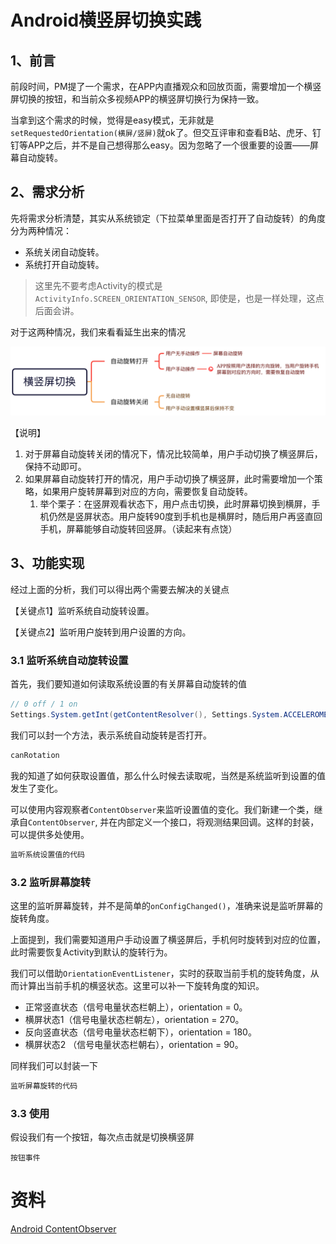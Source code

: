 # Android横竖屏切换实践

## 1、前言

前段时间，PM提了一个需求，在APP内直播观众和回放页面，需要增加一个横竖屏切换的按钮，和当前众多视频APP的横竖屏切换行为保持一致。

当拿到这个需求的时候，觉得是easy模式，无非就是`setRequestedOrientation(横屏/竖屏)`就ok了。但交互评审和查看B站、虎牙、钉钉等APP之后，并不是自己想得那么easy。因为忽略了一个很重要的设置——屏幕自动旋转。

## 2、需求分析

先将需求分析清楚，其实从系统锁定（下拉菜单里面是否打开了自动旋转）的角度分为两种情况：

- 系统关闭自动旋转。
- 系统打开自动旋转。

> 这里先不要考虑Activity的模式是`ActivityInfo.SCREEN_ORIENTATION_SENSOR`, 即使是，也是一样处理，这点后面会讲。

对于这两种情况，我们来看看延生出来的情况

![](https://raw.githubusercontent.com/Numen-fan/BlogPicRepo/main/img/20230213193249.png)

【说明】

1. 对于屏幕自动旋转关闭的情况下，情况比较简单，用户手动切换了横竖屏后，保持不动即可。
2. 如果屏幕自动旋转打开的情况，用户手动切换了横竖屏，此时需要增加一个策略，如果用户旋转屏幕到对应的方向，需要恢复自动旋转。
   1. 举个栗子：在竖屏观看状态下，用户点击切换，此时屏幕切换到横屏，手机仍然是竖屏状态。用户旋转90度到手机也是横屏时，随后用户再竖直回手机，屏幕能够自动旋转回竖屏。（读起来有点饶）

## 3、功能实现

经过上面的分析，我们可以得出两个需要去解决的关键点

【关键点1】监听系统自动旋转设置。

【关键点2】监听用户旋转到用户设置的方向。

### 3.1 监听系统自动旋转设置

首先，我们要知道如何读取系统设置的有关屏幕自动旋转的值

```java
// 0 off / 1 on
Settings.System.getInt(getContentResolver(), Settings.System.ACCELEROMETER_ROTATION）
```

我们可以封一个方法，表示系统自动旋转是否打开。

```java
canRotation
```

我的知道了如何获取设置值，那么什么时候去读取呢，当然是系统监听到设置的值发生了变化。

可以使用内容观察者`ContentObserver`来监听设置值的变化。我们新建一个类，继承自`ContentObserver`, 并在内部定义一个接口，将观测结果回调。这样的封装，可以提供多处使用。

```java
监听系统设置值的代码
```

### 3.2 监听屏幕旋转

这里的监听屏幕旋转，并不是简单的`onConfigChanged()`，准确来说是监听屏幕的旋转角度。

上面提到，我们需要知道用户手动设置了横竖屏后，手机何时旋转到对应的位置，此时需要恢复Activity到默认的旋转行为。

我们可以借助`OrientationEventListener`，实时的获取当前手机的旋转角度，从而计算出当前手机的横竖状态。这里可以补一下旋转角度的知识。

- 正常竖直状态（信号电量状态栏朝上），orientation = 0。
- 横屏状态1（信号电量状态栏朝左），orientation = 270。
- 反向竖直状态（信号电量状态栏朝下），orientation = 180。
- 横屏状态2 （信号电量状态栏朝右），orientation = 90。

同样我们可以封装一下

```java
监听屏幕旋转的代码
```

### 3.3 使用

假设我们有一个按钮，每次点击就是切换横竖屏

```
按钮事件
```







# 资料

[Android ContentObserver](https://juejin.cn/post/7031511196125626398)









